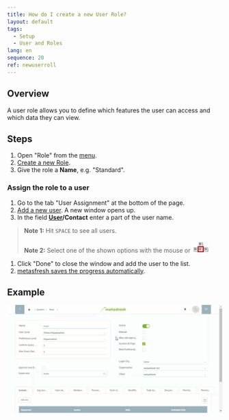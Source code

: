 ```yaml
---
title: How do I create a new User Role?
layout: default
tags:
  - Setup
  - User and Roles
lang: en
sequence: 20
ref: newuserroll
---
```


## Overview
A user role allows you to define which features the user can access and which data they can view.

## Steps
1. Open "Role" from the [menu](Menu).
1. [Create a new Role](New_Record_Window).
1. Give the role a **Name**, e.g. "Standard".

### Assign the role to a user
1. Go to the tab "User Assignment" at the bottom of the page.
1. [Add a new user](New_Record_Tab). A new window opens up.
1. In the field **[User](NewUser)/Contact** enter a part of the user name.
 >**Note 1:** Hit `SPACE` to see all users.<br><br>
 >**Note 2:** Select one of the shown options with the mouse or ![](../DE/assets/Workflow_Auftrag_Bis_Rechnung_WebUI-73797.png)

1. Click "Done" to close the window and add the user to the list.
1. [metasfresh saves the progress automatically](Saveindicator).

## Example
![](assets/NewUserRole.gif)
